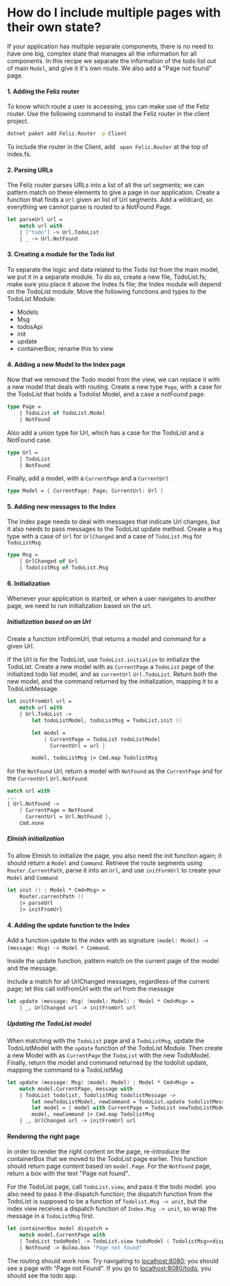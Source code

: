 ﻿# How do I include multiple pages with their own state?
If your application has multiple separate components, there is no need to have one big, complex state that manages all the information for all components. In this recipe we separate the information of the todo list out of main ```Model```, and give it it's own route. We also add a "Page not found" page.

#### 1. Adding the Feliz router
To know which route a user is accessing, you can make use of the Feliz router. Use the following command to install the Feliz router in the client project.

```bash
dotnet paket add Feliz.Router -p Client
```
To include the router in the Client, add ``` open Feliz.Router``` at the top of index.fs.

#### 2.  Parsing URLs
The Feliz router parses URLs into a list of all the url segments; we can pattern match on these elements to give a page in our application. Create a function that finds a ```Url``` given an list of Url segments. Add a wildcard, so everything we cannot parse is routed to a NotFound Page.

```fsharp
let parseUrl url = 
    match url with
    | ["todo"] -> Url.TodoList
    | _ -> Url.NotFound
```

#### 3. Creating a module for the Todo list
To separate the logic and data related to the Todo list from the main model, we put it in a separate module. To do so, create a new file, TodoList.fs; make sure you place it above the Index.fs file; the Index module will depend on the TodoList module.
Move the following functions and types to the TodoList Module:
* Models
* Msg
* todosApi
* init
* update
* containerBox; rename this to view

#### 4. Adding a new Model to the Index page

Now that we removed the Todo model from the view, we can replace it with a new model that deals with routing. Create a new type ```Page```, with a case for the TodoList that holds a Todolist Model, and a case a notFound page.

```fsharp
type Page =
    | TodoList of TodoList.Model
    | NotFound 
```

Also add a union type for Url, which has a case for the TodoList and a NotFound case.
```fsharp
type Url =
    | TodoList
    | NotFound
```
Finally, add a model, with a ```CurrentPage```
and a ```CurrentUrl```

```fsharp
type Model = { CurrentPage: Page; CurrentUrl: Url }
```
#### 5. Adding new messages to the Index
The Index page needs to deal with messages that indicate Url changes, but it also needs to pass messages to the TodoList update method. Create a ```Msg``` type with a case of ```Url``` for ```UrlChanged``` and a case of ```TodoList.Msg``` for ```TodoListMsg```
```fsharp
type Msg =
    | UrlChanged of Url
    | TodolistMsg of TodoList.Msg
```
#### 6. Initialization
Whenever your application is started, or when a user navigates to another page, we need to run initialization based on the url.

##### Initialization based on an Url

Create a function intiFormUrl, that returns a model and command for a given Url.

If the Url is for the TodoList, use ```TodoList.initialize``` to initialize the TodoList. Create a new model with as ```CurrentPage``` a ```TodoList``` page of the initialized todo list model, and as ```currentUrl``` ```Url.TodoList```. Return both the new model, and the command returned by the initialization, mapping it to a TodoListMessage.
```fsharp
let initFromUrl url =
    match url with
    | Url.TodoList ->
        let todoListModel, todoListMsg = TodoList.init ()

        let model =
            { CurrentPage = TodoList todoListModel
              CurrentUrl = url }

        model, todoListMsg |> Cmd.map TodolistMsg
```

for the ```NotFound``` Url, return a model with ```NotFound``` as the ```CurrentPage``` and for the ```CurrentUrl``` ```Url.NotFound```.

```fsharp
match url with
...
| Url.NotFound ->
    { CurrentPage = NotFound
      CurrentUrl = Url.NotFound },
    Cmd.none
```
##### Elmish initialization
To allow Elmish to initialize the page, you also need the init function again; it should return a ```Model``` and ```Command```. Retrieve the route segments using ```Router.CurrentPath```, parse it into an ```Url```, and use ```initFormUrl``` to create your ```Model``` and ```Command```

```fsharp
let init () : Model * Cmd<Msg> =
    Router.currentPath ()
    |> parseUrl
    |> initFromUrl
```

#### 4. Adding the update function to the Index
Add a function update to the index with as signature ```(model: Model) -> (message: Msg) -> Model * Command```.

Inside the update function, pattern match on the current page of the model and the message.

Include a match for all UrlChanged messages, regardless of the current page; let this call initFromUrl with the url from the message

```fsharp
let update (message: Msg) (model: Model) : Model * Cmd<Msg> =
    | _, UrlChanged url -> initFromUrl url
```

##### Updating the TodoList model
When matching with the ```TodoList``` page and a ```TodoListMsg```, update the TodoListModel with the ```update``` function of the TodoList Module. Then create a new Model with as ```CurrentPage``` the ```TodoList``` with the new TodoModel. Finally, return the model and command returned by the todolist update, mapping the command to a TodoListMsg

```fsharp
let update (message: Msg) (model: Model) : Model * Cmd<Msg> =
    match model.CurrentPage, message with
    | TodoList todolist, TodolistMsg todolistMessage ->
        let newTodoListModel, newCommand = TodoList.update todolistMessage todolist
        let model = { model with CurrentPage = TodoList newTodoListModel }
        model, newCommand |> Cmd.map TodolistMsg
    | _, UrlChanged url -> initFromUrl url
```

#### Rendering the right page
In order to render the right content on the page, re-introduce the containerBox that we moved to the TodoList page earlier. This function should return page content based on ```model.Page```. For the ```NotFound``` page, return a box with the text "Page not found".

For the TodoList page, call ```TodoList.view```, and pass it the todo model. you also need to pass it the dispatch function; the dispatch function from the TodoList is supposed to be a function of ```Todolist.Msg -> unit```, but the index view receives a dispatch function of ```Index.Msg -> unit```, so wrap the message in a ```TodoListMsg``` first.

```fsharp
let containerBox model dispatch =
    match model.CurrentPage with
    | TodoList todoModel -> TodoList.view todoModel ( TodolistMsg>>dispatch )
    | NotFound -> Bulma.box "Page not found"

```
The routing should work now. Try navigating to [localhost:8080](http://localhost:8080/todo); you should see a page with "Page not Found". If you go to [localhost:8080/todo](http://localhost:8080/todo), you should see the todo app.